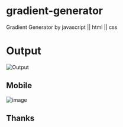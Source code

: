 # gradient-generator
Gradient Generator by javascript || html || css
# Output
<!-- ![Output](https://user-images.githubusercontent.com/123060177/230670552-b7f00a64-9ff7-46f3-ac3c-33ed54aca4de.gif) -->
![Output](https://user-images.githubusercontent.com/123060177/230710865-df70f508-a0be-4990-863f-00c7bd7a566d.gif)
## Mobile 
![image](https://github.com/ahkamboh/gradient-generator/assets/123060177/c94c1dd4-5bb5-4370-bfff-13803e79c795)

## Thanks 
